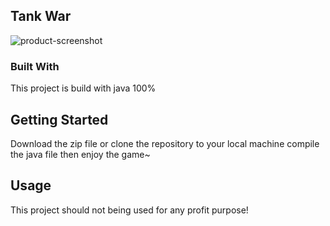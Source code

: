 <!-- ABOUT THE PROJECT -->
## Tank War

![product-screenshot](https://github.com/XiaoSanchez/Tank_War/src/ScreenShot.jpg)


### Built With

This project is build with java 100%

<!-- GETTING STARTED -->
## Getting Started

Download the zip file or clone the repository to your local machine compile the java file then enjoy the game~


<!-- USAGE EXAMPLES -->
## Usage

This project should not being used for any profit purpose!

